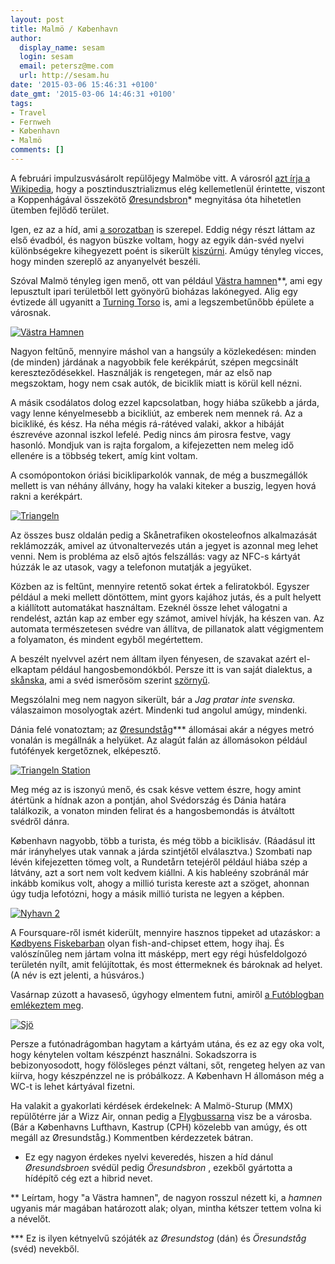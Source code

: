 ```yaml
---
layout: post
title: Malmö / København
author:
  display_name: sesam
  login: sesam
  email: petersz@me.com
  url: http://sesam.hu
date: '2015-03-06 15:46:31 +0100'
date_gmt: '2015-03-06 14:46:31 +0100'
tags:
- Travel
- Fernweh
- København
- Malmö
comments: []
---
```


A februári impulzusvásárolt repülőjegy Malmöbe vitt. A városról [azt írja a Wikipedia](http://en.wikipedia.org/wiki/Malmö), hogy a posztindusztrializmus elég kellemetlenül érintette, viszont a Koppenhágával összekötő [Øresundsbron](http://en.wikipedia.org/wiki/Øresund_Bridge)* megnyitása óta hihetetlen ütemben fejlődő terület.

Igen, ez az a híd, ami [a sorozatban](http://www.imdb.com/title/tt1733785/) is szerepel. Eddig négy részt láttam az első évadból, és nagyon büszke voltam, hogy az egyik dán-svéd nyelvi különbségekre kihegyezett poént is sikerült [kiszúrni](https://twitter.com/sesam/status/567033916431687680). Amúgy tényleg vicces, hogy minden szereplő az anyanyelvét beszéli.

Szóval Malmö tényleg igen menő, ott van például [Västra hamnen](http://en.wikipedia.org/wiki/Västra_hamnen)**, ami egy lepusztult ipari területből lett gyönyörű bioházas lakónegyed. Alig egy évtizede áll ugyanitt a [Turning Torso](http://en.wikipedia.org/wiki/Turning_Torso) is, ami a legszembetűnőbb épülete a városnak.

[![Västra Hamnen](https://farm9.staticflickr.com/8606/16665840525_f3d9d72a18_c.jpg)](https://www.flickr.com/photos/sesamsys/16665840525 "Västra Hamnen by Péter Szilágyi, on Flickr")

Nagyon feltűnő, mennyire máshol van a hangsúly a közlekedésen: minden (de minden) járdának a nagyobbik fele kerékpárút, szépen megcsinált kereszteződésekkel. Használják is rengetegen, már az első nap megszoktam, hogy nem csak autók, de biciklik miatt is körül kell nézni.

A másik csodálatos dolog ezzel kapcsolatban, hogy hiába szűkebb a járda, vagy lenne kényelmesebb a bicikliút, az emberek nem mennek rá. Az a bicikliké, és kész. Ha néha mégis rá-rátéved valaki, akkor a hibáját észrevéve azonnal iszkol lefelé. Pedig nincs ám pirosra festve, vagy hasonló. Mondjuk van is rajta forgalom, a kifejezetten nem meleg idő ellenére is a többség tekert, amíg kint voltam.

A csomópontokon óriási bicikliparkolók vannak, de még a buszmegállók mellett is van néhány állvány, hogy ha valaki kiteker a buszig, legyen hová rakni a kerékpárt.

[![Triangeln](https://farm9.staticflickr.com/8578/16045883563_9f91cdaaab_c.jpg)](https://www.flickr.com/photos/sesamsys/16045883563 "Triangeln by Péter Szilágyi, on Flickr")

Az összes busz oldalán pedig a Skånetrafiken okosteleofnos alkalmazását reklámozzák, amivel az útvonaltervezés után a jegyet is azonnal meg lehet venni. Nem is probléma az első ajtós felszállás: vagy az NFC-s kártyát húzzák le az utasok, vagy a telefonon mutatják a jegyüket.

Közben az is feltűnt, mennyire retentő sokat értek a feliratokból. Egyszer például a meki mellett döntöttem, mint gyors kajához jutás, és a pult helyett a kiállított automatákat használtam. Ezeknél össze lehet válogatni a rendelést, aztán kap az ember egy számot, amivel hívják, ha készen van. Az automata természetesen svédre van állítva, de pillanatok alatt végigmentem a folyamaton, és mindent egyből megértettem.

A beszélt nyelvvel azért nem álltam ilyen fényesen, de szavakat azért el-elkaptam például hangosbemondókból. Persze itt is van saját dialektus, a [skånska](http://en.wikipedia.org/wiki/Scanian_dialect), ami a svéd ismerősöm szerint [szörnyű](https://twitter.com/sesam/status/566363317829402625).

Megszólalni meg nem nagyon sikerült, bár a _Jag pratar inte svenska._ válaszaimon mosolyogtak azért. Mindenki tud angolul amúgy, mindenki.

Dánia felé vonatoztam; az [Øresundståg](http://en.wikipedia.org/wiki/Øresundståg)*** állomásai akár a négyes metró vonalán is megállnák a helyüket. Az alagút falán az állomásokon például futófények kergetőznek, elképesztő.

[![Triangeln Station](https://farm9.staticflickr.com/8644/16488671479_0e8a8f8b4c_c.jpg)](https://www.flickr.com/photos/sesamsys/16488671479 "Triangeln Station by Péter Szilágyi, on Flickr")

Meg még az is iszonyú menő, és csak késve vettem észre, hogy amint átértünk a hídnak azon a pontján, ahol Svédország és Dánia határa találkozik, a vonaton minden felirat és a hangosbemondás is átváltott svédről dánra.

København nagyobb, több a turista, és még több a biciklisáv. (Ráadásul itt már irányhelyes utak vannak a járda szintjétől elválasztva.) Szombati nap lévén kifejezetten tömeg volt, a Rundetårn tetejéről például hiába szép a látvány, azt a sort nem volt kedvem kiállni. A kis hableény szobránál már inkább komikus volt, ahogy a millió turista kereste azt a szöget, ahonnan úgy tudja lefotózni, hogy a másik millió turista ne legyen a képben.

[![Nyhavn 2](https://farm9.staticflickr.com/8667/16673717391_faf6c2b4b9_c.jpg)](https://www.flickr.com/photos/sesamsys/16673717391 "Nyhavn 2 by Péter Szilágyi, on Flickr")

A Foursquare-ről ismét kiderült, mennyire hasznos tippeket ad utazáskor: a [Kødbyens Fiskebarban](http://fiskebaren.dk/en/) olyan fish-and-chipset ettem, hogy ihaj. És valószínűleg nem jártam volna itt másképp, mert egy régi húsfeldolgozó területén nyílt, amit felújítottak, és most éttermeknek és bároknak ad helyet. (A név is ezt jelenti, a húsváros.)

Vasárnap zúzott a havaseső, úgyhogy elmentem futni, amiről [a Futóblogban emlékeztem meg](http://futo.blog.hu/2015/03/05/run_malmo).

[![Sjö](https://farm9.staticflickr.com/8582/16703950675_cd34646410_c.jpg)](https://www.flickr.com/photos/sesamsys/16703950675 "Sjö by Péter Szilágyi, on Flickr")

Persze a futónadrágomban hagytam a kártyám utána, és ez az egy oka volt, hogy kénytelen voltam készpénzt használni. Sokadszorra is bebizonyosodott, hogy fölösleges pénzt váltani, sőt, rengeteg helyen az van kiírva, hogy készpénzzel ne is próbálkozz. A København H állomáson még a WC-t is lehet kártyával fizetni.

Ha valakit a gyakorlati kérdések érdekelnek: A Malmö-Sturup (MMX) repülőtérre jár a Wizz Air, onnan pedig a [Flygbussarna](http://flygbussarna.se) visz be a városba. (Bár a Københavns Lufthavn, Kastrup (CPH) közelebb van amúgy, és ott megáll az Øresundståg.) Kommentben kérdezzetek bátran.

* Ez egy nagyon érdekes nyelvi keveredés, hiszen a híd dánul _Øresundsbroen_ svédül pedig _Öresundsbron_ , ezekből gyártotta a hídépítő cég ezt a hibrid nevet.

** Leírtam, hogy "a Västra hamnen", de nagyon rosszul nézett ki, a _hamnen_ ugyanis már magában határozott alak; olyan, mintha kétszer tettem volna ki a névelőt.

*** Ez is ilyen kétnyelvű szójáték az _Øresundstog_ (dán) és _Öresundståg_ (svéd) nevekből.
